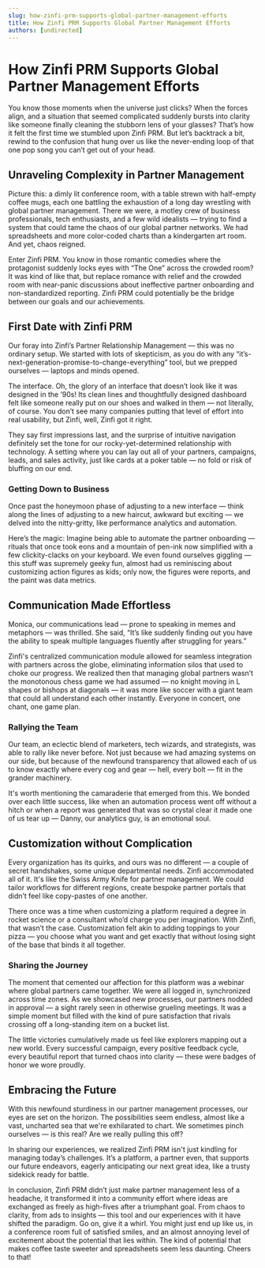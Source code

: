 ```yaml
---
slug: how-zinfi-prm-supports-global-partner-management-efforts
title: How Zinfi PRM Supports Global Partner Management Efforts
authors: [undirected]
---
```



# How Zinfi PRM Supports Global Partner Management Efforts

You know those moments when the universe just clicks? When the forces align, and a situation that seemed complicated suddenly bursts into clarity like someone finally cleaning the stubborn lens of your glasses? That’s how it felt the first time we stumbled upon Zinfi PRM. But let’s backtrack a bit, rewind to the confusion that hung over us like the never-ending loop of that one pop song you can’t get out of your head.

## Unraveling Complexity in Partner Management

Picture this: a dimly lit conference room, with a table strewn with half-empty coffee mugs, each one battling the exhaustion of a long day wrestling with global partner management. There we were, a motley crew of business professionals, tech enthusiasts, and a few wild idealists — trying to find a system that could tame the chaos of our global partner networks. We had spreadsheets and more color-coded charts than a kindergarten art room. And yet, chaos reigned.

Enter Zinfi PRM. You know in those romantic comedies where the protagonist suddenly locks eyes with “The One” across the crowded room? It was kind of like that, but replace romance with relief and the crowded room with near-panic discussions about ineffective partner onboarding and non-standardized reporting. Zinfi PRM could potentially be the bridge between our goals and our achievements.

## First Date with Zinfi PRM

Our foray into Zinfi’s Partner Relationship Management — this was no ordinary setup. We started with lots of skepticism, as you do with any “it’s-next-generation-promise-to-change-everything” tool, but we prepped ourselves — laptops and minds opened.

The interface. Oh, the glory of an interface that doesn’t look like it was designed in the ’90s! Its clean lines and thoughtfully designed dashboard felt like someone really put on our shoes and walked in them — not literally, of course. You don’t see many companies putting that level of effort into real usability, but Zinfi, well, Zinfi got it right. 

They say first impressions last, and the surprise of intuitive navigation definitely set the tone for our rocky-yet-determined relationship with technology. A setting where you can lay out all of your partners, campaigns, leads, and sales activity, just like cards at a poker table — no fold or risk of bluffing on our end.

### Getting Down to Business

Once past the honeymoon phase of adjusting to a new interface — think along the lines of adjusting to a new haircut, awkward but exciting — we delved into the nitty-gritty, like performance analytics and automation.

Here’s the magic: Imagine being able to automate the partner onboarding — rituals that once took eons and a mountain of pen-ink now simplified with a few clickity-clacks on your keyboard. We even found ourselves giggling — this stuff was supremely geeky fun, almost had us reminiscing about customizing action figures as kids; only now, the figures were reports, and the paint was data metrics.

## Communication Made Effortless

Monica, our communications lead — prone to speaking in memes and metaphors — was thrilled. She said, “It’s like suddenly finding out you have the ability to speak multiple languages fluently after struggling for years.” 

Zinfi's centralized communication module allowed for seamless integration with partners across the globe, eliminating information silos that used to choke our progress. We realized then that managing global partners wasn’t the monotonous chess game we had assumed — no knight moving in L shapes or bishops at diagonals — it was more like soccer with a giant team that could all understand each other instantly. Everyone in concert, one chant, one game plan.

### Rallying the Team

Our team, an eclectic blend of marketers, tech wizards, and strategists, was able to rally like never before. Not just because we had amazing systems on our side, but because of the newfound transparency that allowed each of us to know exactly where every cog and gear — hell, every bolt — fit in the grander machinery.

It's worth mentioning the camaraderie that emerged from this. We bonded over each little success, like when an automation process went off without a hitch or when a report was generated that was so crystal clear it made one of us tear up — Danny, our analytics guy, is an emotional soul.

## Customization without Complication

Every organization has its quirks, and ours was no different — a couple of secret handshakes, some unique departmental needs. Zinfi accommodated all of it. It's like the Swiss Army Knife for partner management. We could tailor workflows for different regions, create bespoke partner portals that didn’t feel like copy-pastes of one another.

There once was a time when customizing a platform required a degree in rocket science or a consultant who’d charge you per imagination. With Zinfi, that wasn’t the case. Customization felt akin to adding toppings to your pizza — you choose what you want and get exactly that without losing sight of the base that binds it all together.

### Sharing the Journey

The moment that cemented our affection for this platform was a webinar where global partners came together. We were all logged in, synchronized across time zones. As we showcased new processes, our partners nodded in approval — a sight rarely seen in otherwise grueling meetings. It was a simple moment but filled with the kind of pure satisfaction that rivals crossing off a long-standing item on a bucket list.

The little victories cumulatively made us feel like explorers mapping out a new world. Every successful campaign, every positive feedback cycle, every beautiful report that turned chaos into clarity — these were badges of honor we wore proudly.

## Embracing the Future

With this newfound sturdiness in our partner management processes, our eyes are set on the horizon. The possibilities seem endless, almost like a vast, uncharted sea that we're exhilarated to chart. We sometimes pinch ourselves — is this real? Are we really pulling this off?

In sharing our experiences, we realized Zinfi PRM isn't just kindling for managing today’s challenges. It’s a platform, a partner even, that supports our future endeavors, eagerly anticipating our next great idea, like a trusty sidekick ready for battle.

In conclusion, Zinfi PRM didn’t just make partner management less of a headache, it transformed it into a community effort where ideas are exchanged as freely as high-fives after a triumphant goal. From chaos to clarity, from ads to insights — this tool and our experiences with it have shifted the paradigm. Go on, give it a whirl. You might just end up like us, in a conference room full of satisfied smiles, and an almost annoying level of excitement about the potential that lies within. The kind of potential that makes coffee taste sweeter and spreadsheets seem less daunting. Cheers to that!